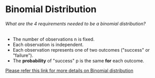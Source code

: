 # Binomial Distribution 

###### What are the 4 requirements needed to be a binomial distribution?

- The number of observations n is fixed.
- Each observation is independent.
- Each observation represents one of two outcomes ("success" or "failure").
- The **probability** of "success" p is the same **for** each outcome.



[Please refer this link for more details on Binomial distribution](https://www.statisticshowto.datasciencecentral.com/probability-and-statistics/binomial-theorem/binomial-experiment/)

